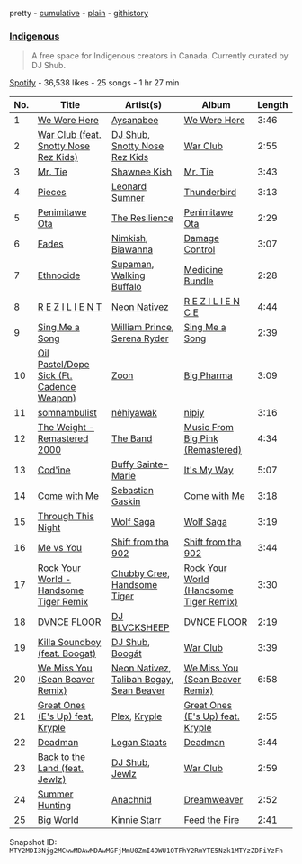 pretty - [cumulative](/playlists/cumulative/37i9dQZF1DWYrH4yMJbkL8.md) - [plain](/playlists/plain/37i9dQZF1DWYrH4yMJbkL8) - [githistory](https://github.githistory.xyz/mackorone/spotify-playlist-archive/blob/main/playlists/plain/37i9dQZF1DWYrH4yMJbkL8)

### [Indigenous](https://open.spotify.com/playlist/37i9dQZF1DWYrH4yMJbkL8)

> A free space for Indigenous creators in Canada\. Currently curated by DJ Shub.

[Spotify](https://open.spotify.com/user/spotify) - 36,538 likes - 25 songs - 1 hr 27 min

| No. | Title | Artist(s) | Album | Length |
|---|---|---|---|---|
| 1 | [We Were Here](https://open.spotify.com/track/3nZeNdTDJEbueP1w5bWRRQ) | [Aysanabee](https://open.spotify.com/artist/1jbEBKJhX4rRmHD6xW6ve5) | [We Were Here](https://open.spotify.com/album/5EavHFxLU5Gp3vqlnNV7XX) | 3:46 |
| 2 | [War Club \(feat\. Snotty Nose Rez Kids\)](https://open.spotify.com/track/6TL5wswOlpK0Xgzgxpp1PN) | [DJ Shub](https://open.spotify.com/artist/3fMA5LH56qpFdPxW1kQe4A), [Snotty Nose Rez Kids](https://open.spotify.com/artist/16T3el1CEjX49qFA7UT2n5) | [War Club](https://open.spotify.com/album/4mVICgR5RgRAOZ63QgN2Pl) | 2:55 |
| 3 | [Mr\. Tie](https://open.spotify.com/track/1aox5MyZSW95mWLjyk2JIH) | [Shawnee Kish](https://open.spotify.com/artist/67KtTWjRTAU9ZkjRFnaffZ) | [Mr\. Tie](https://open.spotify.com/album/3SsNmWZUbC8MAFb3jJARGN) | 3:43 |
| 4 | [Pieces](https://open.spotify.com/track/6LD0gIqdueMxiH3xPDKWRE) | [Leonard Sumner](https://open.spotify.com/artist/0MYSpdiE9Jp6GBTsNvlZQ5) | [Thunderbird](https://open.spotify.com/album/404e7x6YmiTvr8fWZCLbII) | 3:13 |
| 5 | [Penimitawe Ota](https://open.spotify.com/track/2QNYy4o5DGjCSZDNT5vfsQ) | [The Resilience](https://open.spotify.com/artist/7I7yu4Dlg4XTxwDHORmjGs) | [Penimitawe Ota](https://open.spotify.com/album/086EnbvULCJAEmZ4YQghWA) | 2:29 |
| 6 | [Fades](https://open.spotify.com/track/5BpmwiFzXCe0qvpizRSLjB) | [Nimkish](https://open.spotify.com/artist/2wanSS60dzfQZZlkp8yswA), [Biawanna](https://open.spotify.com/artist/6t0pwOjbOSSqIkIzVaDYtg) | [Damage Control](https://open.spotify.com/album/14GnYk2R70GPph03EC1Kof) | 3:07 |
| 7 | [Ethnocide](https://open.spotify.com/track/2xibX6WortCNxkdOLH2wrD) | [Supaman](https://open.spotify.com/artist/0GBYlnXBzFnCGiaH6dLb6j), [Walking Buffalo](https://open.spotify.com/artist/168ar161aEMyzR8EZOs29Y) | [Medicine Bundle](https://open.spotify.com/album/2r3gLQ6odkvTowpP2RBdeQ) | 2:28 |
| 8 | [R E Z I L I E N T](https://open.spotify.com/track/74JZVUBsbM4YbYKr577ISN) | [Neon Nativez](https://open.spotify.com/artist/0XO3TAJW7HsdayTYqhYN9X) | [R E Z I L I E N C E](https://open.spotify.com/album/1wglvRncxSvnTuiHYI1bU7) | 4:44 |
| 9 | [Sing Me a Song](https://open.spotify.com/track/0LmMZe0g80Z60zoTqR3cai) | [William Prince](https://open.spotify.com/artist/5GJWwpX2tnOruZviItXvM6), [Serena Ryder](https://open.spotify.com/artist/3jmxkI8Jhv8bHOd2qSiU9j) | [Sing Me a Song](https://open.spotify.com/album/5qccHZQbxaKW0rlUz8N37y) | 2:39 |
| 10 | [Oil Pastel/Dope Sick \(Ft\. Cadence Weapon\)](https://open.spotify.com/track/6RfuyPf7WCQbboOZCNaaAh) | [Zoon](https://open.spotify.com/artist/1kGt1OwoeqO8aaTBB3TfiC) | [Big Pharma](https://open.spotify.com/album/3AnUyMML0Fl0ItqIBvVMGj) | 3:09 |
| 11 | [somnambulist](https://open.spotify.com/track/4qZKt7X9tbe90PqSQQLTmb) | [nêhiyawak](https://open.spotify.com/artist/1ABpOPFTkd957JpeQUN3U4) | [nipiy](https://open.spotify.com/album/3Jco6in23tJMrvZFLtLqyT) | 3:16 |
| 12 | [The Weight \- Remastered 2000](https://open.spotify.com/track/0P7DoyGrr4Wp9w5TotEtUC) | [The Band](https://open.spotify.com/artist/4vpDg7Y7fU982Ds30zawDA) | [Music From Big Pink \(Remastered\)](https://open.spotify.com/album/0ky5kdvfPxSmSpj03hpSAE) | 4:34 |
| 13 | [Cod'ine](https://open.spotify.com/track/4vXGN2SVyia5i3vn0T8HOx) | [Buffy Sainte\-Marie](https://open.spotify.com/artist/5exO2eW84QucBhrRhcK76x) | [It's My Way](https://open.spotify.com/album/3xqpKfDsGJYbCdMndvxZmd) | 5:07 |
| 14 | [Come with Me](https://open.spotify.com/track/66WdwVenadYHgD0gvhdZwe) | [Sebastian Gaskin](https://open.spotify.com/artist/1wDv2K6zsBFPYoFregJ4Za) | [Come with Me](https://open.spotify.com/album/2pv9GaXPoccQFrxnSKwxQm) | 3:18 |
| 15 | [Through This Night](https://open.spotify.com/track/66JhCZvm9NqeDGsEcuyZSS) | [Wolf Saga](https://open.spotify.com/artist/0Lwn2PjwIw7QaoN7gHyqCA) | [Wolf Saga](https://open.spotify.com/album/7unFc7wjufEqY5wxeKvWsr) | 3:19 |
| 16 | [Me vs You](https://open.spotify.com/track/6m9fWGO5DMMGbKdFYPJ59e) | [Shift from tha 902](https://open.spotify.com/artist/0RVG6evK2qcwwTESTWl5bo) | [Shift from tha 902](https://open.spotify.com/album/7zXlt6rA04zOZ8oehmD5wZ) | 3:44 |
| 17 | [Rock Your World \- Handsome Tiger Remix](https://open.spotify.com/track/3vMZvXjkzFvjnS7pj1efgF) | [Chubby Cree](https://open.spotify.com/artist/5ZpbycjHo6oFH1UmUBxMnh), [Handsome Tiger](https://open.spotify.com/artist/5mse6hwiW0xtsv1XCPN4sU) | [Rock Your World \(Handsome Tiger Remix\)](https://open.spotify.com/album/4nAFGZvuTwVMmkYolNffcY) | 3:30 |
| 18 | [DVNCE FLOOR](https://open.spotify.com/track/7LfG40MddU0Eo8QN13D2tD) | [DJ BLVCKSHEEP](https://open.spotify.com/artist/3Eo6Q6es3WtM23eT9ECEdg) | [DVNCE FLOOR](https://open.spotify.com/album/39IjUZ3F2Umw5YT48Gh8yM) | 2:19 |
| 19 | [Killa Soundboy \(feat\. Boogat\)](https://open.spotify.com/track/2jhaD7FhWnAUFEzKboThBV) | [DJ Shub](https://open.spotify.com/artist/3fMA5LH56qpFdPxW1kQe4A), [Boogát](https://open.spotify.com/artist/2y2bEk3zCBVBMDkrXgA29R) | [War Club](https://open.spotify.com/album/4mVICgR5RgRAOZ63QgN2Pl) | 3:39 |
| 20 | [We Miss You \(Sean Beaver Remix\)](https://open.spotify.com/track/6vRSm6WOo1DAwS2y6ayh6L) | [Neon Nativez](https://open.spotify.com/artist/0XO3TAJW7HsdayTYqhYN9X), [Talibah Begay](https://open.spotify.com/artist/56wFLC90IP3aLFWiv4BKEd), [Sean Beaver](https://open.spotify.com/artist/3bJdtnEF7QD2bxQXjIM2Zb) | [We Miss You \(Sean Beaver Remix\)](https://open.spotify.com/album/4chBf9agF2O7kB3tbZjM8z) | 6:58 |
| 21 | [Great Ones \(E's Up\) feat\. Kryple](https://open.spotify.com/track/4gF4qRobSHE73zclscj4M6) | [Plex](https://open.spotify.com/artist/3ODCJ2tCgLMriIAmoSGHGt), [Kryple](https://open.spotify.com/artist/02VsM8leqEgg5jrfvUgTIv) | [Great Ones \(E's Up\) feat\. Kryple](https://open.spotify.com/album/6RhPGfohYuhIFb5HBemoY6) | 2:55 |
| 22 | [Deadman](https://open.spotify.com/track/45saT9CynzZGwGkqsJkQGx) | [Logan Staats](https://open.spotify.com/artist/2vXJfRfKqdwDvqKL5tvJ7P) | [Deadman](https://open.spotify.com/album/4wgVruIbA98zWPV0LXgCfa) | 3:44 |
| 23 | [Back to the Land \(feat\. Jewlz\)](https://open.spotify.com/track/1o8sny1Oduu7iRSzSruKVa) | [DJ Shub](https://open.spotify.com/artist/3fMA5LH56qpFdPxW1kQe4A), [Jewlz](https://open.spotify.com/artist/2AUiEsaMkbV8wWBX56ExKO) | [War Club](https://open.spotify.com/album/4mVICgR5RgRAOZ63QgN2Pl) | 2:59 |
| 24 | [Summer Hunting](https://open.spotify.com/track/0LuoQSfQix19Ej8xf4vNLQ) | [Anachnid](https://open.spotify.com/artist/3InHKoRqLAoPvPfH5T6WEO) | [Dreamweaver](https://open.spotify.com/album/39gvn7LqSbcAVjl3nbvVWZ) | 2:52 |
| 25 | [Big World](https://open.spotify.com/track/7xo8ErTr4vsCBnq4SLib04) | [Kinnie Starr](https://open.spotify.com/artist/209owUSIqCjOCdahzFWdl8) | [Feed the Fire](https://open.spotify.com/album/3trrC8035F4ueYpGAh7eYn) | 2:41 |

Snapshot ID: `MTY2MDI3Njg2MCwwMDAwMDAwMGFjMmU0ZmI4OWU1OTFhY2RmYTE5Nzk1MTYzZDFiYzFh`
